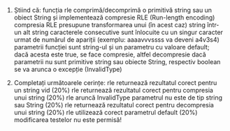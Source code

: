 1. Știind că:
funcția rle comprimă/decomprimă o primitivă string sau un obiect String și implementează compresie RLE (Run-length encoding)
compresia RLE presupune transformarea unui (în acest caz) string într-un alt string
caracterele consecutive sunt înlocuite cu un singur caracter urmat de numărul de apariții (exemplu: aaaavvvssss va deveni a4v3s4)
parametrii funcției sunt string-ul și un parametru cu valoare default; dacă acesta este true, se face compresie, altfel decompresie
dacă parametrii nu sunt primitive string sau obiecte String, respectiv boolean se va arunca o excepție (InvalidType)

2. Completați următoarele cerințe:
rle returnează rezultatul corect pentru un string vid (20%)
rle returnează rezultatul corect pentru compresia unui string (20%)
rle aruncă InvalidType parametrul nu este de tip string sau String (20%)
rle returnează rezultatul corect pentru decompresia unui string (20%)
rle utilizează corect parametrul default (20%)
modificarea testelor nu este permisă!

